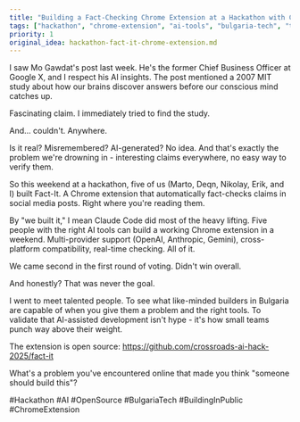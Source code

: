 ```yaml
---
title: "Building a Fact-Checking Chrome Extension at a Hackathon with Claude Code"
tags: ["hackathon", "chrome-extension", "ai-tools", "bulgaria-tech", "team-building"]
priority: 1
original_idea: hackathon-fact-it-chrome-extension.md
---
```


I saw Mo Gawdat's post last week. He's the former Chief Business Officer at Google X, and I respect his AI insights. The post mentioned a 2007 MIT study about how our brains discover answers before our conscious mind catches up.

Fascinating claim. I immediately tried to find the study.

And... couldn't. Anywhere.

Is it real? Misremembered? AI-generated? No idea. And that's exactly the problem we're drowning in - interesting claims everywhere, no easy way to verify them.

So this weekend at a hackathon, five of us (Marto, Deqn, Nikolay, Erik, and I) built Fact-It. A Chrome extension that automatically fact-checks claims in social media posts. Right where you're reading them.

By "we built it," I mean Claude Code did most of the heavy lifting. Five people with the right AI tools can build a working Chrome extension in a weekend. Multi-provider support (OpenAI, Anthropic, Gemini), cross-platform compatibility, real-time checking. All of it.

We came second in the first round of voting. Didn't win overall.

And honestly? That was never the goal.

I went to meet talented people. To see what like-minded builders in Bulgaria are capable of when you give them a problem and the right tools. To validate that AI-assisted development isn't hype - it's how small teams punch way above their weight.

The extension is open source: https://github.com/crossroads-ai-hack-2025/fact-it

What's a problem you've encountered online that made you think "someone should build this"?

#Hackathon #AI #OpenSource #BulgariaTech #BuildingInPublic #ChromeExtension
